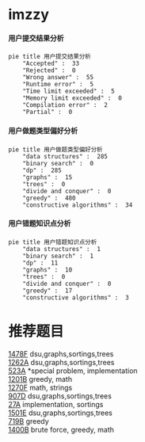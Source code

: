 # imzzy

<!-- tabs:start -->



#### **用户提交结果分析**

```mermaid
pie title 用户提交结果分析
    "Accepted" :  33
    "Rejected" :  0
    "Wrong answer" :  55
    "Runtime error" :  5
    "Time limit exceeded" :  5
    "Memory limit exceeded" :  0
    "Compilation error" :  2
    "Partial" :  0
```

#### **用户做题类型偏好分析**

```mermaid
pie title 用户做题类型偏好分析
    "data structures" :  285
    "binary search" :  0
    "dp" :  285
    "graphs" :  15
    "trees" :  0
    "divide and conquer" :  0
    "greedy" :  480
    "constructive algorithms" :  34
```
#### **用户错题知识点分析**

```mermaid
pie title 用户错题知识点分析
    "data structures" :  1
    "binary search" :  1
    "dp" :  11
    "graphs" :  10
    "trees" :  0
    "divide and conquer" :  0
    "greedy" :  17
    "constructive algorithms" :  3
```



<!-- tabs:end -->
# 推荐题目
[1478F](https://codeforces.com/contest/1478/problem/F)		dsu,graphs,sortings,trees		  
[1262A](https://codeforces.com/contest/1262/problem/A)		dsu,graphs,sortings,trees		  
[523A](https://codeforces.com/contest/523/problem/A)		*special problem,
                        implementation		  
[1201B](https://codeforces.com/contest/1201/problem/B)		greedy,
                        math		  
[1270F](https://codeforces.com/contest/1270/problem/F)		math,
                        strings		  
[907D](https://codeforces.com/contest/907/problem/D)		dsu,graphs,sortings,trees		  
[27A](https://codeforces.com/contest/27/problem/A)		implementation,
                        sortings		  
[1501E](https://codeforces.com/contest/1501/problem/E)		dsu,graphs,sortings,trees		  
[719B](https://codeforces.com/contest/719/problem/B)		greedy		  
[1400B](https://codeforces.com/contest/1400/problem/B)		brute force,
                        greedy,
                        math		  
